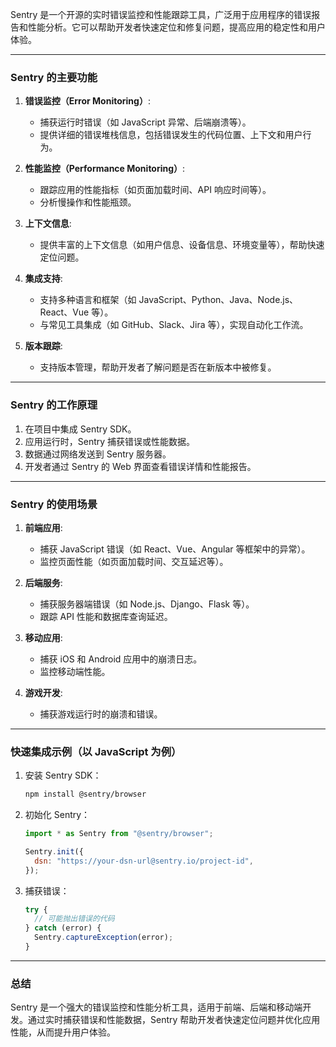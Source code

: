 Sentry 是一个开源的实时错误监控和性能跟踪工具，广泛用于应用程序的错误报告和性能分析。它可以帮助开发者快速定位和修复问题，提高应用的稳定性和用户体验。

---

### **Sentry 的主要功能**
1. **错误监控（Error Monitoring）**:
   - 捕获运行时错误（如 JavaScript 异常、后端崩溃等）。
   - 提供详细的错误堆栈信息，包括错误发生的代码位置、上下文和用户行为。

2. **性能监控（Performance Monitoring）**:
   - 跟踪应用的性能指标（如页面加载时间、API 响应时间等）。
   - 分析慢操作和性能瓶颈。

3. **上下文信息**:
   - 提供丰富的上下文信息（如用户信息、设备信息、环境变量等），帮助快速定位问题。

4. **集成支持**:
   - 支持多种语言和框架（如 JavaScript、Python、Java、Node.js、React、Vue 等）。
   - 与常见工具集成（如 GitHub、Slack、Jira 等），实现自动化工作流。

5. **版本跟踪**:
   - 支持版本管理，帮助开发者了解问题是否在新版本中被修复。

---

### **Sentry 的工作原理**
1. 在项目中集成 Sentry SDK。
2. 应用运行时，Sentry 捕获错误或性能数据。
3. 数据通过网络发送到 Sentry 服务器。
4. 开发者通过 Sentry 的 Web 界面查看错误详情和性能报告。

---

### **Sentry 的使用场景**
1. **前端应用**:
   - 捕获 JavaScript 错误（如 React、Vue、Angular 等框架中的异常）。
   - 监控页面性能（如页面加载时间、交互延迟等）。

2. **后端服务**:
   - 捕获服务器端错误（如 Node.js、Django、Flask 等）。
   - 跟踪 API 性能和数据库查询延迟。

3. **移动应用**:
   - 捕获 iOS 和 Android 应用中的崩溃日志。
   - 监控移动端性能。

4. **游戏开发**:
   - 捕获游戏运行时的崩溃和错误。

---

### **快速集成示例（以 JavaScript 为例）**
1. 安装 Sentry SDK：
   ```bash
   npm install @sentry/browser
   ```

2. 初始化 Sentry：
   ```javascript
   import * as Sentry from "@sentry/browser";

   Sentry.init({
     dsn: "https://your-dsn-url@sentry.io/project-id",
   });
   ```

3. 捕获错误：
   ```javascript
   try {
     // 可能抛出错误的代码
   } catch (error) {
     Sentry.captureException(error);
   }
   ```

---

### **总结**
Sentry 是一个强大的错误监控和性能分析工具，适用于前端、后端和移动端开发。通过实时捕获错误和性能数据，Sentry 帮助开发者快速定位问题并优化应用性能，从而提升用户体验。